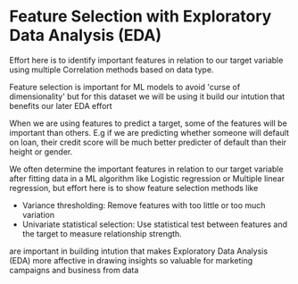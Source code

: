 # Feature Selection with Exploratory Data Analysis (EDA)

Effort here is to identify important features in relation to our target variable using multiple Correlation methods based on data type.

Feature selection is important for ML models to avoid 'curse of dimensionality' but for this dataset we will be using it build our intution that benefits our later EDA effort 

When we are using features to predict a target, some of the features will be important than others. 
E.g if we are predicting whether someone will default on loan, their credit score will be much better predicter of default than their height or gender.

We often determine the important features in relation to our target variable after fitting data in a ML algorithm like Logistic regression or Multiple linear regression, but effort here is to show feature selection methods like

- Variance thresholding: Remove features with too little or too much variation
- Univariate statistical selection: Use statistical test between features and the target to measure relationship strength.

are important in building intution that makes Exploratory Data Analysis (EDA) more affective in drawing insights so valuable for marketing campaigns and business from data
